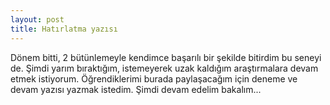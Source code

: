 ```yaml
---
layout: post
title: Hatırlatma yazısı
---
```

Dönem bitti, 2 bütünlemeyle kendimce başarılı bir şekilde bitirdim bu seneyi de. Şimdi yarım bıraktığım, istemeyerek uzak kaldığım araştırmalara devam etmek istiyorum. Öğrendiklerimi burada paylaşacağım için deneme ve devam yazısı yazmak istedim. Şimdi devam edelim bakalım...
